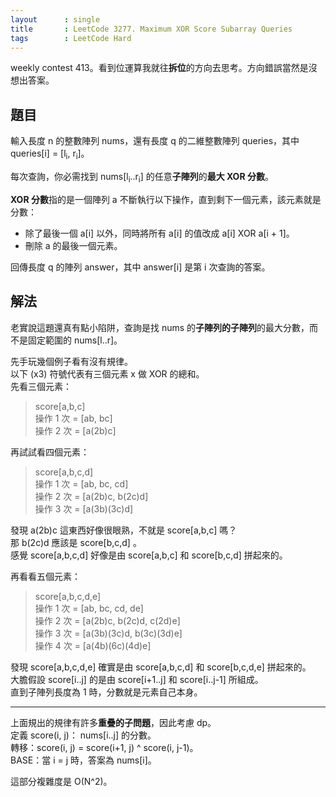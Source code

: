 ```yaml
---
layout      : single
title       : LeetCode 3277. Maximum XOR Score Subarray Queries
tags        : LeetCode Hard
---
```

weekly contest 413。看到位運算我就往**拆位**的方向去思考。方向錯誤當然是沒想出答案。  

## 題目

輸入長度 n 的整數陣列 nums，還有長度 q 的二維整數陣列 queries，其中 queries[i] = [l<sub>i</sub>, r<sub>i</sub>]。  

每次查詢，你必需找到 nums[l<sub>i</sub>..r<sub>i</sub>] 的任意**子陣列**的**最大 XOR 分數**。  

**XOR 分數**指的是一個陣列 a 不斷執行以下操作，直到剩下一個元素，該元素就是分數：  

- 除了最後一個 a[i] 以外，同時將所有 a[i] 的值改成 a[i] XOR a[i + 1]。  
- 刪除 a 的最後一個元素。  

回傳長度 q 的陣列 answer，其中 answer[i] 是第 i 次查詢的答案。  

## 解法

老實說這題還真有點小陷阱，查詢是找 nums 的**子陣列的子陣列**的最大分數，而不是固定範圍的 nums[l..r]。  

先手玩幾個例子看有沒有規律。  
以下 (x3) 符號代表有三個元素 x 做 XOR 的總和。  
先看三個元素：  
> score[a,b,c]  
> 操作 1 次 = [ab, bc]  
> 操作 2 次 = [a(2b)c]  

再試試看四個元素：  
> score[a,b,c,d]  
> 操作 1 次 = [ab, bc, cd]  
> 操作 2 次 = [a(2b)c, b(2c)d]  
> 操作 3 次 = [a(3b)(3c)d]  

發現 a(2b)c 這東西好像很眼熟，不就是 score[a,b,c] 嗎？  
那 b(2c)d 應該是 score[b,c,d] 。  
感覺 score[a,b,c,d] 好像是由 score[a,b,c] 和 score[b,c,d] 拼起來的。  

再看看五個元素：  
> score[a,b,c,d,e]  
> 操作 1 次 = [ab, bc, cd, de]  
> 操作 2 次 = [a(2b)c, b(2c)d, c(2d)e]  
> 操作 3 次 = [a(3b)(3c)d, b(3c)(3d)e]  
> 操作 4 次 = [a(4b)(6c)(4d)e]  

發現 score[a,b,c,d,e] 確實是由 score[a,b,c,d] 和 score[b,c,d,e] 拼起來的。  
大膽假設 score[i..j] 的是由 score[i+1..j] 和 score[i..j-1] 所組成。  
直到子陣列長度為 1 時，分數就是元素自己本身。  

---

上面規出的規律有許多**重疊的子問題**，因此考慮 dp。  
定義 score(i, j)： nums[i..j] 的分數。  
轉移：score(i, j) = score(i+1, j) ^ score(i, j-1)。  
BASE：當 i = j 時，答案為 nums[i]。  

這部分複雜度是 O(N^2)。  
